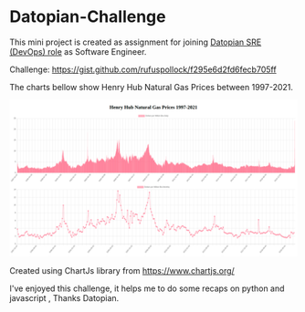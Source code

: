 # Datopian-Challenge

This mini project is created as assignment for joining [Datopian SRE (DevOps) role](https://www.linkedin.com/jobs/view/2409438619/?refId=cEP0uqU0R9L0fKb0hUMCVg%3D%3D) as Software Engineer.

Challenge:
https://gist.github.com/rufuspollock/f295e6d2fd6fecb705ff

The charts bellow show Henry Hub Natural Gas Prices between 1997-2021.

![Henry Hub Natural Gas](charts.png)

Created using ChartJs library from https://www.chartjs.org/

I've enjoyed this challenge, it helps me to do some recaps on python and javascript , Thanks Datopian.
